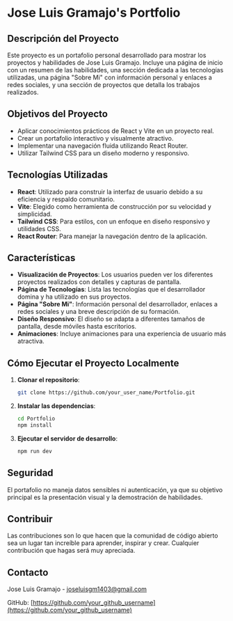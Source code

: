 # Jose Luis Gramajo's Portfolio


## Descripción del Proyecto

Este proyecto es un portafolio personal desarrollado para mostrar los proyectos y habilidades de Jose Luis Gramajo. Incluye una página de inicio con un resumen de las habilidades, una sección dedicada a las tecnologías utilizadas, una página "Sobre Mi" con información personal y enlaces a redes sociales, y una sección de proyectos que detalla los trabajos realizados.

## Objetivos del Proyecto

- Aplicar conocimientos prácticos de React y Vite en un proyecto real.
- Crear un portafolio interactivo y visualmente atractivo.
- Implementar una navegación fluida utilizando React Router.
- Utilizar Tailwind CSS para un diseño moderno y responsivo.

## Tecnologías Utilizadas

- **React**: Utilizado para construir la interfaz de usuario debido a su eficiencia y respaldo comunitario.
- **Vite**: Elegido como herramienta de construcción por su velocidad y simplicidad.
- **Tailwind CSS**: Para estilos, con un enfoque en diseño responsivo y utilidades CSS.
- **React Router**: Para manejar la navegación dentro de la aplicación.

## Características

- **Visualización de Proyectos**: Los usuarios pueden ver los diferentes proyectos realizados con detalles y capturas de pantalla.
- **Página de Tecnologías**: Lista las tecnologías que el desarrollador domina y ha utilizado en sus proyectos.
- **Página "Sobre Mi"**: Información personal del desarrollador, enlaces a redes sociales y una breve descripción de su formación.
- **Diseño Responsivo**: El diseño se adapta a diferentes tamaños de pantalla, desde móviles hasta escritorios.
- **Animaciones**: Incluye animaciones para una experiencia de usuario más atractiva.

## Cómo Ejecutar el Proyecto Localmente

1. **Clonar el repositorio**:
    ```sh
    git clone https://github.com/your_user_name/Portfolio.git
    ```
2. **Instalar las dependencias**:
    ```sh
    cd Portfolio
    npm install
    ```
3. **Ejecutar el servidor de desarrollo**:
    ```sh
    npm run dev
    ```

## Seguridad

El portafolio no maneja datos sensibles ni autenticación, ya que su objetivo principal es la presentación visual y la demostración de habilidades.

## Contribuir

Las contribuciones son lo que hacen que la comunidad de código abierto sea un lugar tan increíble para aprender, inspirar y crear. Cualquier contribución que hagas será muy apreciada.

## Contacto

Jose Luis Gramajo - joseluisgm1403@gmail.com

GitHub: [https://github.com/your_github_username](https://github.com/your_github_username)
